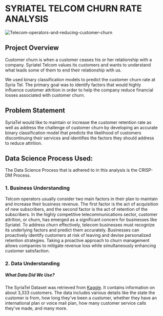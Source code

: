 # SYRIATEL TELCOM CHURN RATE ANALYSIS
![Telecom-operators-and-reducing-customer-churn](https://github.com/Weru-Stanley/Group-2-Phase-3---SyriaTel-Churn-Rate-Project/assets/128227310/0adf54d3-04c6-472b-9a54-e79d684e996b)

## Project Overview
Customer churn is when a customer ceases his or her relationship with a company. Syriatel Telcom values its customers and wants to understand what leads some of them to end their relationship with us.

We used binary classification models to predict the customer churn rate at Syria Tel. The primary goal was to identify factors that would highly influence customer attrition in order to help the company reduce financial losses associated with customer churn.

## Problem Statement 
SyriaTel would like to maintain or increase the customer retention rate as well as address the challenge of customer churn by developing an accurate binary classification model that predicts the likelihood of customers discontinuing their services and identifies the factors they should address to reduce attrition.

## Data Science Process Used:
The Data Science Process that is adhered to in this analysis is the CRISP-DM Process.

### 1. Business Understanding
Telcom operators usually consider two main factors in their plan to maintain and increase their business revenue. The first factor is the act of acquisition of new subscribers, and the second factor is the act of retention of the subscribers. In the highly competitive telecommunications sector, customer attrition, or churn, has emerged as a significant concern for businesses like Syriatel. To address churn effectively, telecom businesses must recognize its underlying factors and predict them accurately. Businesses can proactively identify customers at risk of leaving and devise personalized retention strategies. Taking a proactive approach to churn management allows companies to mitigate revenue loss while simultaneously enhancing customer satisfaction.


### 2. Data Understanding

##### What Data Did We Use?
The SyriaTel Dataset was retrieved from [Kaggle](https://www.kaggle.com/becksddf/churn-in-telecoms-dataset). It contains information on about 3,333 customers. The data includes various details like the state the customer is from, how long they've been a customer, whether they have an international plan or voice mail plan, how many customer service calls they've made, and many more.





